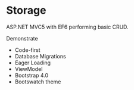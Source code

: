 # Storage
ASP.NET MVC5 with EF6 performing basic CRUD. 

Demonstrate 
- Code-first
- Database Migrations
- Eager Loading
- ViewModel
- Bootstrap 4.0
- Bootswatch theme
